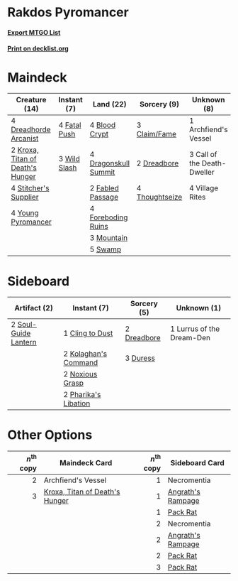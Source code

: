 # Rakdos Pyromancer

#### [Export MTGO List](../collection/Rakdos%20Pyromancer/Rakdos%20Pyromancer.txt)
#### [Print on decklist.org](http://decklist.org/?deckmain=1%09Archfiend's%20Vessel%0A4%09Blood%20Crypt%0A3%09Call%20of%20the%20Death-Dweller%0A3%09Claim/Fame%0A4%09Dragonskull%20Summit%0A2%09Dreadbore%0A4%09Dreadhorde%20Arcanist%0A2%09Fabled%20Passage%0A4%09Fatal%20Push%0A4%09Foreboding%20Ruins%0A2%09Kroxa,%20Titan%20of%20Death's%20Hunger%0A3%09Mountain%0A4%09Stitcher's%20Supplier%0A5%09Swamp%0A4%09Thoughtseize%0A4%09Village%20Rites%0A3%09Wild%20Slash%0A4%09Young%20Pyromancer&deckside=1%09Cling%20to%20Dust%0A2%09Dreadbore%0A3%09Duress%0A2%09Kolaghan's%20Command%0A1%09Lurrus%20of%20the%20Dream-Den%0A2%09Noxious%20Grasp%0A2%09Pharika's%20Libation%0A2%09Soul-Guide%20Lantern)
# Maindeck

|                                               Creature (14)                                               |                                      Instant (7)                                      |                                           Land (22)                                           |                                       Sorcery (9)                                       |        Unknown (8)        |
|-----------------------------------------------------------------------------------------------------------|---------------------------------------------------------------------------------------|-----------------------------------------------------------------------------------------------|-----------------------------------------------------------------------------------------|---------------------------|
|4 [Dreadhorde Arcanist](http://gatherer.wizards.com/Pages/Card/Details.aspx?multiverseid=461052)           |4 [Fatal Push](http://gatherer.wizards.com/Pages/Card/Details.aspx?multiverseid=423724)|4 [Blood Crypt](http://gatherer.wizards.com/Pages/Card/Details.aspx?multiverseid=97102)        |3 [Claim/Fame](http://gatherer.wizards.com/Pages/Card/Details.aspx?multiverseid=430839)  |1 Archfiend's Vessel       |
|2 [Kroxa, Titan of Death's Hunger](http://gatherer.wizards.com/Pages/Card/Details.aspx?multiverseid=476472)|3 [Wild Slash](http://gatherer.wizards.com/Pages/Card/Details.aspx?multiverseid=391959)|4 [Dragonskull Summit](http://gatherer.wizards.com/Pages/Card/Details.aspx?multiverseid=420909)|2 [Dreadbore](http://gatherer.wizards.com/Pages/Card/Details.aspx?multiverseid=430622)   |3 Call of the Death-Dweller|
|4 [Stitcher's Supplier](http://gatherer.wizards.com/Pages/Card/Details.aspx?multiverseid=447257)           |                                                                                       |2 [Fabled Passage](http://gatherer.wizards.com/Pages/Card/Details.aspx?multiverseid=473206)    |4 [Thoughtseize](http://gatherer.wizards.com/Pages/Card/Details.aspx?multiverseid=438676)|4 Village Rites            |
|4 [Young Pyromancer](http://gatherer.wizards.com/Pages/Card/Details.aspx?multiverseid=426592)              |                                                                                       |4 [Foreboding Ruins](http://gatherer.wizards.com/Pages/Card/Details.aspx?multiverseid=410040)  |                                                                                         |                           |
|                                                                                                           |                                                                                       |3 [Mountain](http://gatherer.wizards.com/Pages/Card/Details.aspx?multiverseid=439859)          |                                                                                         |                           |
|                                                                                                           |                                                                                       |5 [Swamp](http://gatherer.wizards.com/Pages/Card/Details.aspx?multiverseid=439858)             |                                                                                         |                           |


# Sideboard

|                                         Artifact (2)                                          |                                          Instant (7)                                          |                                     Sorcery (5)                                      |       Unknown (1)       |
|-----------------------------------------------------------------------------------------------|-----------------------------------------------------------------------------------------------|--------------------------------------------------------------------------------------|-------------------------|
|2 [Soul-Guide Lantern](http://gatherer.wizards.com/Pages/Card/Details.aspx?multiverseid=476488)|1 [Cling to Dust](http://gatherer.wizards.com/Pages/Card/Details.aspx?multiverseid=476338)     |2 [Dreadbore](http://gatherer.wizards.com/Pages/Card/Details.aspx?multiverseid=430622)|1 Lurrus of the Dream-Den|
|                                                                                               |2 [Kolaghan's Command](http://gatherer.wizards.com/Pages/Card/Details.aspx?multiverseid=394613)|3 [Duress](http://gatherer.wizards.com/Pages/Card/Details.aspx?multiverseid=14557)    |                         |
|                                                                                               |2 [Noxious Grasp](http://gatherer.wizards.com/Pages/Card/Details.aspx?multiverseid=466864)     |                                                                                      |                         |
|                                                                                               |2 [Pharika's Libation](http://gatherer.wizards.com/Pages/Card/Details.aspx?multiverseid=476362)|                                                                                      |                         |


# Other Options

|*n*<sup>th</sup> copy|                                              Maindeck Card                                              |*n*<sup>th</sup> copy|                                       Sideboard Card                                       |
|--------------------:|---------------------------------------------------------------------------------------------------------|--------------------:|--------------------------------------------------------------------------------------------|
|                    2|Archfiend's Vessel                                                                                       |                    1|Necromentia                                                                                 |
|                    3|[Kroxa, Titan of Death's Hunger](http://gatherer.wizards.com/Pages/Card/Details.aspx?multiverseid=476472)|                    1|[Angrath's Rampage](http://gatherer.wizards.com/Pages/Card/Details.aspx?multiverseid=461112)|
|                     |                                                                                                         |                    1|[Pack Rat](http://gatherer.wizards.com/Pages/Card/Details.aspx?multiverseid=253624)         |
|                     |                                                                                                         |                    2|Necromentia                                                                                 |
|                     |                                                                                                         |                    2|[Angrath's Rampage](http://gatherer.wizards.com/Pages/Card/Details.aspx?multiverseid=461112)|
|                     |                                                                                                         |                    2|[Pack Rat](http://gatherer.wizards.com/Pages/Card/Details.aspx?multiverseid=253624)         |
|                     |                                                                                                         |                    3|[Pack Rat](http://gatherer.wizards.com/Pages/Card/Details.aspx?multiverseid=253624)         |


